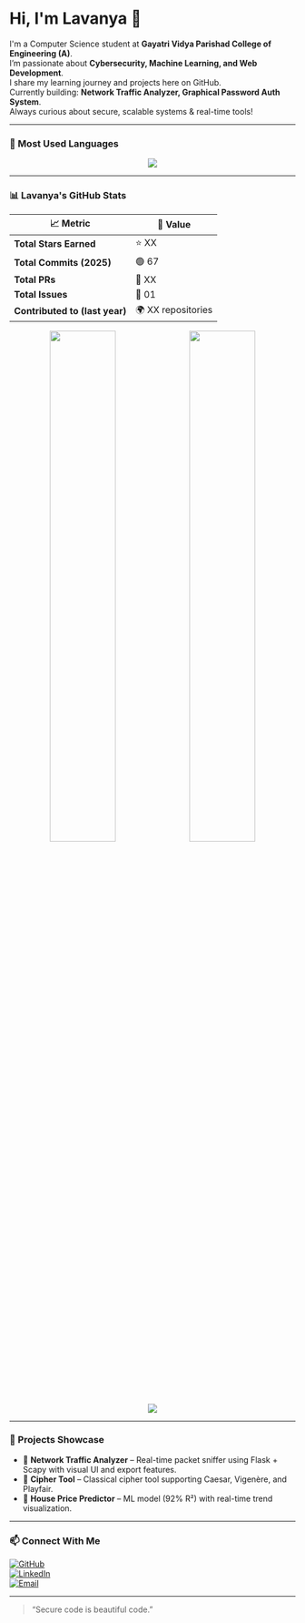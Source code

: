 # Hi, I'm Lavanya 👋

I'm a Computer Science student at **Gayatri Vidya Parishad College of Engineering (A)**.  
I’m passionate about **Cybersecurity, Machine Learning, and Web Development**.  
I share my learning journey and projects here on GitHub.  
Currently building: **Network Traffic Analyzer, Graphical Password Auth System**.  
Always curious about secure, scalable systems & real-time tools!

---

### 🧠 Most Used Languages

<p align="center">
  <img src="https://github-readme-stats.vercel.app/api/top-langs/?username=lavanyaaaaaaa&layout=compact&theme=tokyonight" />
</p>

---

### 📊 Lavanya's GitHub Stats

| 📈 Metric | 🔢 Value |
|----------|----------|
| **Total Stars Earned** | ⭐ XX |
| **Total Commits (2025)** | 🟢 67 |
| **Total PRs** | 🔁 XX |
| **Total Issues** | 📩 01 |
| **Contributed to (last year)** | 🌍 XX repositories |

<p align="center">
  <img src="https://github-readme-stats.vercel.app/api?username=lavanyaaaaaaa&show_icons=true&theme=tokyonight" width="48%" />
  <img src="https://github-readme-stats.vercel.app/api/top-langs/?username=lavanyaaaaaaa&layout=compact&theme=tokyonight" width="48%" />
</p>

<p align="center">
  <img src="https://github-readme-streak-stats.herokuapp.com?user=lavanyaaaaaaa&theme=tokyonight" />
</p>

---

### 📂 Projects Showcase
- 🔹 **Network Traffic Analyzer** – Real-time packet sniffer using Flask + Scapy with visual UI and export features.
- 🔹 **Cipher Tool** – Classical cipher tool supporting Caesar, Vigenère, and Playfair.
- 🔹 **House Price Predictor** – ML model (92% R²) with real-time trend visualization.

---

### 📫 Connect With Me
[![GitHub](https://img.shields.io/badge/GitHub-000000?style=for-the-badge&logo=github&logoColor=white)](https://github.com/lavanyaaaaaaa)  
[![LinkedIn](https://img.shields.io/badge/LinkedIn-0A66C2?style=for-the-badge&logo=linkedin&logoColor=white)](https://linkedin.com/in/lavanya-bethina)  
[![Email](https://img.shields.io/badge/Email-D14836?style=for-the-badge&logo=gmail&logoColor=white)](mailto:lavanyabethinaa@gmail.com)

---

> “Secure code is beautiful code.”

